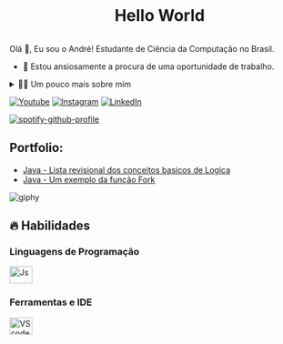 <!--título-->
<div id="user-content-toc">
  <ul align="center">
    <summary><h1 style="display: inline-block">Hello World</h1></summary>
</div>
<!-- Presentation -->
<p>
  Olá 👋, Eu sou o André! Estudante de Ciência da Computação no Brasil.

  - 🔭 Estou ansiosamente a procura de uma oportunidade de trabalho.
</p>

<!-- Dropdown -->
<details>
  <summary>👨‍💻 Um pouco mais sobre mim</summary>

  - 💬 Tenho 17 anos de idade, vivendo no Brasil. No momento eu tenho experiência em Java, analise de Dados e POO. Também sou criador de conteúdo no YouTube desde 2016, o que me ajudou a desenvolver habilidades importantes como criatividade, comunicação, marketing, capacidade analítica, gestão de comunidades e mídias sociais..

  - ⚡ Gosto de assistir conteúdos de entretenimento, bater um bom papo com os amigos e fritar naquela playlist que eu me amarro. Acredito que nossos interesses pessoais contribuem para uma percepção mais apurada das coisas e para a resolução de problemas. \o/
</details>

<!-- Links -->
[![Youtube](https://img.shields.io/badge/YouTube-FF0000?style=for-the-badge&logo=youtube&logoColor=white)](https://www.youtube.com/@D10Z_Oficial
)
[![Instagram](https://img.shields.io/badge/Instagram-E4405F?style=for-the-badge&logo=instagram&logoColor=white)](https://www.instagram.com/andredxzz/)
[![LinkedIn](https://img.shields.io/badge/LinkedIn-0077B5?style=for-the-badge&logo=linkedin&logoColor=white)](https://www.linkedin.com/in/andr%C3%A9-marcello-b66377301/)

[![spotify-github-profile](https://spotify-github-profile.vercel.app/api/view?uid=31nxcvh7bjkkmh5xbitf4n7mhp54&cover_image=true&theme=default&show_offline=false&background_color=000000&interchange=false)](https://github.com/kittinan/spotify-github-profile)

<!-- Portfolio -->
## Portfolio:
- [Java - Lista revisional dos conceitos basicos de Logica](eodede/-psc-lista-revisao-III-2024)
- [Java - Um exemplo da função Fork](eodede/example-java-exercise-202401)

<!-- GIF -->
![giphy](https://github.com/eodede/eodede/assets/160755361/1e5e5f07-5581-4888-bf9f-9bc8d92c1725)


</p>

## 🔥 Habilidades
<!-- Skills: Programming Languages -->
  <div style="flex-basis: 48%;">
    <h3>Linguagens de Programação</h3>
    <img align="center" alt="Js" height="30" width="40" src="https://icongr.am/devicon/java-original.svg?size=148&color=currentColor">


        
  </div>
  
  <!-- Skills: Tools & Frameworks -->
  <div style="flex-basis: 48%;">
    <h3>Ferramentas e IDE</h3>
    <img align="center" alt="VScode" height="30" width="40" src="https://cdn.jsdelivr.net/gh/devicons/devicon/icons/vscode/vscode-original.svg">
  </div>
  
  <!-- Skills: Libraries -->
  <div style="flex-basis: 48%;">
  </div>
